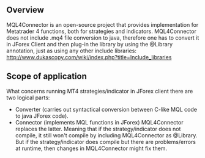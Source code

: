 ## Overview ##

MQL4Connector is an open-source project that provides implementation for Metatrader 4 functions, both for strategies and indicators. MQL4Connector does not include .mq4 file conversion to java, therefore one has to convert it in JForex Client and then plug-in the library by using the @Library annotation, just as using any other include libraries:
http://www.dukascopy.com/wiki/index.php?title=Include_libraries

## Scope of application ##

What concerns running MT4 strategies/indicator in JForex client there are two logical parts:
  * Converter (carries out syntactical conversion between C-like MQL code to java JForex code).
  * Connector (implements MQL functions in JForex)
MQL4Connector replaces the latter. Meaning that if the strategy/indicator does not compile, it
still won't compile by including MQL4Connector as @Library. But if the strategy/indicator does
compile but there are problems/errors at runtime, then changes in MQL4Connector might fix them.